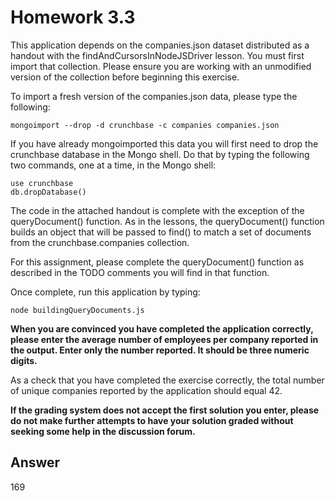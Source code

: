 # Homework 3.3

This application depends on the companies.json dataset distributed as a handout with the findAndCursorsInNodeJSDriver lesson. You must first import that collection. Please ensure you are working with an unmodified version of the collection before beginning this exercise.

To import a fresh version of the companies.json data, please type the following:

    mongoimport --drop -d crunchbase -c companies companies.json

If you have already mongoimported this data you will first need to drop the crunchbase database in the Mongo shell. Do that by typing the following two commands, one at a time, in the Mongo shell:

    use crunchbase
    db.dropDatabase()

The code in the attached handout is complete with the exception of the queryDocument() function. As in the lessons, the queryDocument() function builds an object that will be passed to find() to match a set of documents from the crunchbase.companies collection.

For this assignment, please complete the queryDocument() function as described in the TODO comments you will find in that function.

Once complete, run this application by typing:

    node buildingQueryDocuments.js

**When you are convinced you have completed the application correctly, please enter the average number of employees per company reported in the output. Enter only the number reported. It should be three numeric digits.**

As a check that you have completed the exercise correctly, the total number of unique companies reported by the application should equal 42.

**If the grading system does not accept the first solution you enter, please do not make further attempts to have your solution graded without seeking some help in the discussion forum.**

## Answer

169